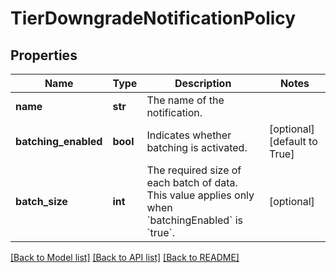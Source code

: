 # TierDowngradeNotificationPolicy

## Properties
Name | Type | Description | Notes
------------ | ------------- | ------------- | -------------
**name** | **str** | The name of the notification. | 
**batching_enabled** | **bool** | Indicates whether batching is activated. | [optional] [default to True]
**batch_size** | **int** | The required size of each batch of data. This value applies only when &#x60;batchingEnabled&#x60; is &#x60;true&#x60;. | [optional] 

[[Back to Model list]](../README.md#documentation-for-models) [[Back to API list]](../README.md#documentation-for-api-endpoints) [[Back to README]](../README.md)


